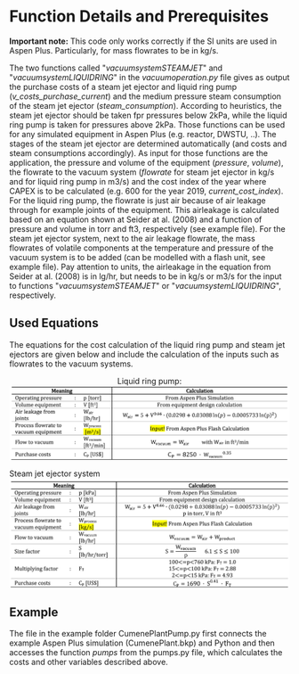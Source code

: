 

# Function Details and Prerequisites

**Important note:** This code only works correctly if the SI units are used in Aspen Plus. Particularly, for mass flowrates to be in kg/s. 

The two functions called "*vacuumsystemSTEAMJET*" and "*vacuumsystemLIQUIDRING*" in the *vacuumoperation.py* file gives as output the purchase costs of a steam jet ejector and liquid ring pump (*v_costs_purchase_current*) and the medium pressure steam consumption of the steam jet ejector (*steam_consumption*). According to heuristics, the steam jet ejector should be taken fpr pressures below 2kPa, while the liquid ring pump is taken for pressures above 2kPa. Those functions can be used for any simulated equipment in Aspen Plus (e.g. reactor, DWSTU, ..). The stages of the steam jet ejector are determined automatically (and costs and steam consumptions accordingly). As input for those functions are the application, the pressure and volume of the equipment (*pressure*, *volume*), the flowrate to the vacuum system (*flowrate* for steam jet ejector in kg/s and for liquid ring pump in m3/s) and the cost index of the year where CAPEX is to be calculated (e.g. 600 for the year 2019, *current_cost_index*). For the liquid ring pump, the flowrate is just air because of air leakage through for example joints of the equipment. This airleakage is calculated based on an equation shown at Seider at al. (2008) and a function of pressure and volume in torr and ft3, respectively (see example file). For the steam jet ejector system, next to the air leakage flowrate, the mass flowrates of volatile components at the temperature and pressure of the vacuum system is to be added (can be modelled with a flash unit, see example file). Pay attention to units, the airleakage in the equation from Seider at al. (2008) is in lg/hr, but needs to be in kg/s or m3/s for the input to functions "*vacuumsystemSTEAMJET*" or "*vacuumsystemLIQUIDRING*", respectively. 


## Used Equations

The equations for the cost calculation of the liquid ring pump and steam jet ejectors are given below and include the calculation of the inputs such as flowrates to the vacuum systems. 

<p align="center">
Liquid ring pump:
<img align="center" src="https://github.com/A-JMinor/Python-Aspen-Plus-Connected-Model-for-the-Calculation-of-Equipment-Costs/blob/main/Pictures/liquidringpump.png" width="650">

Steam jet ejector system
<img align="center" src="https://github.com/A-JMinor/Python-Aspen-Plus-Connected-Model-for-the-Calculation-of-Equipment-Costs/blob/main/Pictures/steamjetejector.png" width="650">
</p>


## Example

The file in the example folder  CumenePlantPump.py first connects the example Aspen Plus simulation (CumenePlant.bkp) and Python and then accesses the function *pumps* from the pumps.py file, which calculates the costs and other variables described above. 
